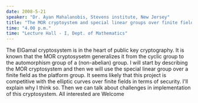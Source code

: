```yaml
---
date: 2008-5-21
speaker: "Dr. Ayan Mahalanobis, Stevens institute, New Jersey"
title: "The MOR cryptoystem and special linear groups over finite fields"
time: "4.00 p.m." 
time: "Lecture Hall - I, Dept. of Mathematics"
---
```

The ElGamal cryptosystem is in the heart of public key cryptography. It is known that the MOR cryptosysetm generalizes it from the cyclic group to the automorphism group of a (non-abelian) group. I will start by describing the MOR cryptosystem and then we will use the special linear group over a finite field as the platform group. It seems likely that this project is competitive with the elliptic curves over finite fields in terms of security. I'll explain why I think so. Then we can talk about challenges in implementation of this cryptosystem. All interested are Welcome
